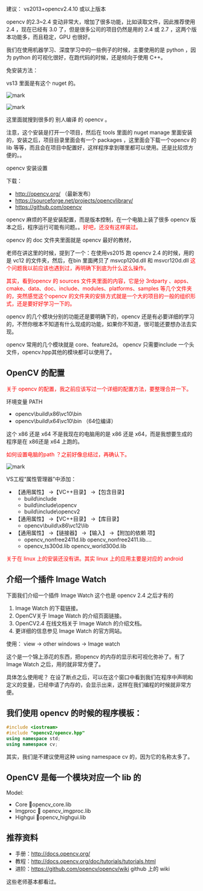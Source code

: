 建议： vs2013+opencv2.4.10 或以上版本

opencv 的2.3~2.4 变动非常大，增加了很多功能，比如读取文件，因此推荐使用 2.4 ，现在已经有 3.0 了，但是很多公司的项目仍然是用的 2.4 或 2.7 ，这两个版本功能多，而且稳定，GPU 也很好。

我们在使用机器学习、深度学习中的一些例子的时候，主要使用的是 python ，因为 python 的可视化很好，在跑代码的时候，还是倾向于使用 C++。

免安装方法：

vs13 里面是有这个 nuget 的。

![mark](http://pacdb2bfr.bkt.clouddn.com/blog/image/180805/edA06H5BbF.png?imageslim)

![mark](http://pacdb2bfr.bkt.clouddn.com/blog/image/180805/9Da0k8C9Hl.png?imageslim)

这里面就搜到很多的 别人编译 的 opencv 。

注意，这个安装是打开一个项目，然后在 tools 里面的 nuget manage 里面安装的，安装之后，项目目录里面会有一个 packages ，这里面会下载一个opencv 的lib 等等，而且会在项目中配置好，这样程序拿到哪里都可以使用。还是比较烦方便的。。


opencv 安装设置

下载：

- http://opencv.org/ （最新发布）
- https://sourceforge.net/projects/opencvlibrary/
- https://github.com/opencv

opencv 麻烦的不是安装配置，而是版本控制，在一个电脑上装了很多 opencv 版本之后，程序运行可能有问题。。<span style="color:red;">好吧，还没有这样装过。</span>


opencv 的 doc 文件夹里面就是  opencv 最好的教材，


老师在讲这里的时候，提到了一个：在使用vs2015 跑 opencv 2.4 的时候，用的是 vc12 的文件夹，然后，在bin 里面拷贝了 msvcp120d.dll 和 msvcr120d.dll <span style="color:red;">这个问题我以前应该也遇到过，再明确下到底为什么这么操作。</span>



<span style="color:red;">其实，看到opencv 的 sources 文件夹里面的内容，它是分 3rdparty 、apps、cmake、data、doc、include、modules、platforms、samples 等几个文件夹的，突然感觉这个opencv 的文件夹的安排方式就是一个大的项目的一般的组织形式，还是要好好学习一下的。</span>


opencv 的几个模块分别的功能还是要明确下的，opencv 还是有必要详细的学习的，不然你根本不知道有什么现成的功能，如果你不知道，很可能还要想办法去实现。

opencv 常用的几个模块就是 core、feature2d。
opencv 只需要include 一个头文件，opencv.hpp其他的模块都可以使用了。


## OpenCV 的配置

<span style="color:red;">关于 opencv 的配置，我之前应该写过一个详细的配置方法，要整理合并一下。</span>

环境变量 PATH

- opencv\build\x86\vc10\bin
- opencv\build\x64\vc10\bin （64位编译）

这个 x86 还是 x64 不是我现在的电脑用的是 x86 还是 x64，而是我想要生成的程序是在 x86还是 x64 上跑的。

<span style="color:red;">如何设置电脑的path ？之前好像总结过，再确认下。</span>

![mark](http://pacdb2bfr.bkt.clouddn.com/blog/image/180805/K5AJe6jhL9.png?imageslim)

VS工程“属性管理器”中添加：
- 【通用属性】 ->【VC++目录】 ->【包含目录】
    - build\include
    - build\include\opencv
    - build\include\opencv2
- 【通用属性】 ->【VC++目录】 ->【库目录】
    - opencv\build\x86\vc12\lib
- 【通用属性】 ->【链接器】 ->【输入】 ->【附加的依赖
项】
    - opencv_nonfree2411d.lib opencv_nonfree2411.lib….
    - opencv_ts300d.lib opencv_world300d.lib

<span style="color:red;">关于在 linux 上的安装还没有讲。其实 linux 上的应用主要是对应的 android </span>


## 介绍一个插件 Image Watch

下面我们介绍一个插件 Image Watch
这个也是 opencv 2.4 之后才有的

1. Image Watch 的下载链接。
2. OpenCV关于 Image Watch 的介绍页面链接。
3. OpenCV2.4 在线文档关于 Image Watch 的介绍文档。
4. 更详细的信息参见 Image Watch 的官方网站。

使用：
view -> other windows -> Image watch

这个是一个锦上添花的东西，把opencv 的内存的显示和可视化弥补了。有了 Image Watch 之后，用的就非常方便了。

具体怎么使用呢？
在设了断点之后，可以在这个窗口中看到我们在程序中声明和定义的变量，已经申请了内存的，会显示出来，这样在我们编程的时候就非常方便。


## 我们使用 opencv 的时候的程序模板：

```cpp
#include <iostream>
#include "opencv2/opencv.hpp"
using namespace std;
using namespace cv;
```

其实，我们是不建议使用这种 using namespace cv 的，因为它的名称太多了。


## OpenCV 是每一个模块对应一个 lib 的

Model:

- Core opencv_core.lib
- Imgproc  opencv_imgproc.lib
- Highgui opencv_highgui.lib



## 推荐资料

- 手册：http://docs.opencv.org/
- 教程：http://docs.opencv.org/doc/tutorials/tutorials.html
- 进阶：https://github.com/opencv/opencv/wiki github 上的 wiki

这些老师基本都看过。
